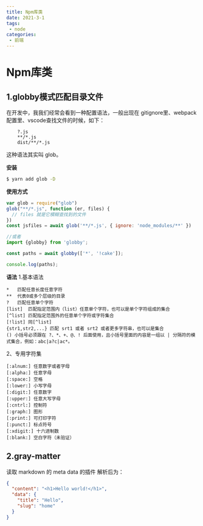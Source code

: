```yaml
---
title: Npm库类
date: 2021-3-1
tags:
 - node
categories:
 - 前端
---
```


# Npm库类

## 1.globby模式匹配目录文件
在开发中，我我们经常会看到一种配置语法，一般出现在 gitignore里、webpack 配置里、vscode查找文件的时候，如下：
```
    ?.js
    **/*.js
    dist/**/*.js
```
这种语法其实叫 glob。

**安装**
```sh
$ yarn add glob -D
```

**使用方式**
```js
var glob = require("glob")
glob("**/*.js", function (er, files) {
  // files 就是它模糊查找到的文件
})
const jsfiles = await glob('**/*.js', { ignore: 'node_modules/**' })

//或者
import {globby} from 'globby';

const paths = await globby(['*', '!cake']);

console.log(paths);

```

**语法**
1.基本语法
```
*	匹配任意长度任意字符
**	代表0或多个层级的目录
?	匹配任意单个字符
[list]	匹配指定范围内（list）任意单个字符，也可以是单个字符组成的集合
[^list]	匹配指定范围外的任意单个字符或字符集合
[!list]	同[^list]
{str1,str2,...}	匹配 srt1 或者 srt2 或者更多字符串，也可以是集合
() 小括号必须跟在 ?、*、+、@、! 后面使用，且小括号里面的内容是一组以 | 分隔符的模式集合，例如：abc|a?c|ac*。
```

2、专用字符集
```
[:alnum:] 任意数字或者字母
[:alpha:] 任意字母
[:space:] 空格
[:lower:] 小写字母
[:digit:] 任意数字
[:upper:] 任意大写字母
[:cntrl:] 控制符
[:graph:] 图形
[:print:] 可打印字符
[:punct:] 标点符号
[:xdigit:] 十六进制数
[:blank:] 空白字符（未验证）
```

## 2.gray-matter
读取 markdown 的 meta data 的插件
解析后为：
```json
{
  "content": "<h1>Hello world!</h1>",
  "data": {
    "title": "Hello",
    "slug": "home"
  }
}
```